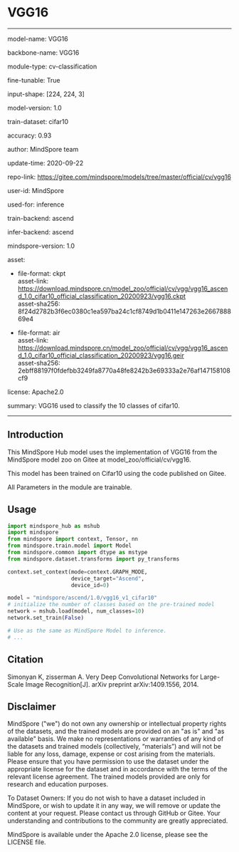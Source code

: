 # VGG16

---

model-name: VGG16

backbone-name: VGG16

module-type: cv-classification

fine-tunable: True

input-shape: [224, 224, 3]

model-version: 1.0

train-dataset: cifar10

accuracy: 0.93

author: MindSpore team

update-time: 2020-09-22

repo-link: <https://gitee.com/mindspore/models/tree/master/official/cv/vgg16>

user-id: MindSpore

used-for: inference

train-backend: ascend

infer-backend: ascend

mindspore-version: 1.0

asset:

-
    file-format: ckpt  
    asset-link: <https://download.mindspore.cn/model_zoo/official/cv/vgg/vgg16_ascend_1.0_cifar10_official_classification_20200923/vgg16.ckpt>  
    asset-sha256: 8f24d2782b3f6ec0380c1ea597ba24c1cf8749d1b0411e147263e266788869e4  

-
    file-format: air  
    asset-link: <https://download.mindspore.cn/model_zoo/official/cv/vgg/vgg16_ascend_1.0_cifar10_official_classification_20200923/vgg16.geir>  
    asset-sha256: 2ebff88197f0fdefbb3249fa8770a48fe8242b3e69333a2e76af147158108cf9  

license: Apache2.0

summary: VGG16 used to classify the 10 classes of cifar10.

---

## Introduction

This MindSpore Hub model uses the implementation of VGG16 from the MindSpore model zoo on Gitee at model_zoo/official/cv/vgg16.

This model has been trained on Cifar10 using the code published on Gitee.

All Parameters in the module are trainable.

## Usage

```python
import mindspore_hub as mshub
import mindspore
from mindspore import context, Tensor, nn
from mindspore.train.model import Model
from mindspore.common import dtype as mstype
from mindspore.dataset.transforms import py_transforms

context.set_context(mode=context.GRAPH_MODE,
                    device_target="Ascend",
                    device_id=0)

model = "mindspore/ascend/1.0/vgg16_v1_cifar10"
# initialize the number of classes based on the pre-trained model
network = mshub.load(model, num_classes=10)
network.set_train(False)

# Use as the same as MindSpore Model to inference.
# ...
```

## Citation

Simonyan K, zisserman A. Very Deep Convolutional Networks for Large-Scale Image Recognition[J]. arXiv preprint arXiv:1409.1556, 2014.

## Disclaimer

MindSpore ("we") do not own any ownership or intellectual property rights of the datasets, and the trained models are provided on an "as is" and "as available" basis. We make no representations or warranties of any kind of the datasets and trained models (collectively, “materials”) and will not be liable for any loss, damage, expense or cost arising from the materials. Please ensure that you have permission to use the dataset under the appropriate license for the dataset and in accordance with the terms of the relevant license agreement. The trained models provided are only for research and education purposes.

To Dataset Owners: If you do not wish to have a dataset included in MindSpore, or wish to update it in any way, we will remove or update the content at your request. Please contact us through GitHub or Gitee. Your understanding and contributions to the community are greatly appreciated.

MindSpore is available under the Apache 2.0 license, please see the LICENSE file.